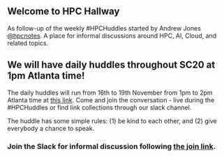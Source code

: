 ## Welcome to HPC Hallway

As follow-up of the weekly #HPCHuddles started by Andrew Jones [@hpcnotes](https://twitter.com/hpcnotes).
A place for informal discussions around HPC, AI, Cloud, and related topics.

## We will have daily huddles throughout SC20 at 1pm Atlanta time!

The daily huddles will run from 16th to 19th November from 1pm to 2pm Atlanta time at [this link](https://aka.ms/hpc_hallway).
Come and join the conversation - live during the #HPCHuddles or find link collections through our slack channel.

The huddle has some simple rules: (1) be kind to each other, and (2) give everybody a chance to speak.

### Join the Slack for informal discussion following [the join link](http://tiny.cc/join-hpc-huddle-slack).
